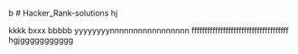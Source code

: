 b # Hacker_Rank-solutions
hj

kkkk
bxxx
bbbbb
yyyyyyyynnnnnnnnnnnnnnnnn
fffffffffffffffffffffffffffffffffffff
hgjggggggggggg
